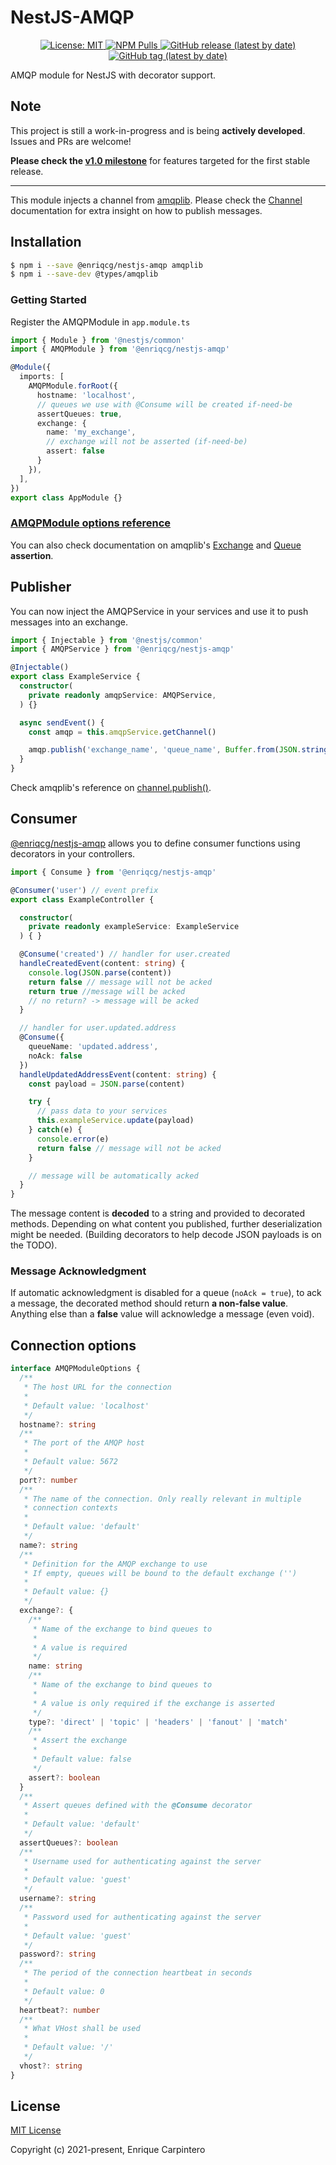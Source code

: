 # NestJS-AMQP

<p align="center">

  <a href="https://github.com/EnriqCG/nestjs-amqplib/LICENSE.md">
    <img alt="License: MIT" src="https://img.shields.io/badge/License-MIT-yellow.svg">
  </a>
  <a href="https://www.npmjs.com/package/@enriqcg/nestjs-amqp">
    <img alt="NPM Pulls" src="https://img.shields.io/npm/dm/@enriqcg/nestjs-amqp?label=NPM%20Pulls">
  </a>
  <a href="https://github.com/EnriqCG/nestjs-amqp/releases">
    <img alt="GitHub release (latest by date)" src="https://img.shields.io/github/v/release/enriqcg/nestjs-amqp">
  </a>

  <a href="https://github.com/EnriqCG/nestjs-amqp/tags">
    <img alt="GitHub tag (latest by date)" src="https://img.shields.io/github/v/tag/enriqcg/nestjs-amqp">
  </a>
</p>

AMQP module for NestJS with decorator support.

## Note

This project is still a work-in-progress and is being **actively developed**. Issues and PRs are welcome!

**Please check the [v1.0 milestone](https://github.com/EnriqCG/nestjs-amqp/milestone/1)** for features targeted for the first stable release.

***

This module injects a channel from [amqplib](https://github.com/squaremo/amqp.node). Please check the [Channel](https://www.squaremobius.net/amqp.node/channel_api.html) documentation for extra insight on how to publish messages.

## Installation

```bash
$ npm i --save @enriqcg/nestjs-amqp amqplib
$ npm i --save-dev @types/amqplib
```

### Getting Started

Register the AMQPModule in `app.module.ts`

```typescript
import { Module } from '@nestjs/common'
import { AMQPModule } from '@enriqcg/nestjs-amqp'

@Module({
  imports: [
    AMQPModule.forRoot({
      hostname: 'localhost',
      // queues we use with @Consume will be created if-need-be
      assertQueues: true,
      exchange: {
        name: 'my_exchange',
        // exchange will not be asserted (if-need-be)
        assert: false
      }
    }),
  ],
})
export class AppModule {}
```

### [AMQPModule options reference](#connection-options)

You can also check documentation on amqplib's [Exchange](https://www.squaremobius.net/amqp.node/channel_api.html#channel_assertExchange) and [Queue](https://www.squaremobius.net/amqp.node/channel_api.html#channel_assertQueue) **assertion**.

## Publisher

You can now inject the AMQPService in your services and use it to push messages into an exchange.

```typescript
import { Injectable } from '@nestjs/common'
import { AMQPService } from '@enriqcg/nestjs-amqp'

@Injectable()
export class ExampleService {
  constructor(
    private readonly amqpService: AMQPService,
  ) {}

  async sendEvent() {
    const amqp = this.amqpService.getChannel()

    amqp.publish('exchange_name', 'queue_name', Buffer.from(JSON.stringify({ test: true })))
  }
}
```

Check amqplib's reference on [channel.publish()](https://www.squaremobius.net/amqp.node/channel_api.html#channel_publish).

## Consumer

[@enriqcg/nestjs-amqp](https://github.com/EnriqCG/nestjs-amqp) allows you to define consumer functions using decorators in your controllers.

```typescript
import { Consume } from '@enriqcg/nestjs-amqp'

@Consumer('user') // event prefix
export class ExampleController {

  constructor(
    private readonly exampleService: ExampleService
  ) { }

  @Consume('created') // handler for user.created
  handleCreatedEvent(content: string) {
    console.log(JSON.parse(content))
    return false // message will not be acked
    return true //message will be acked
    // no return? -> message will be acked
  }

  // handler for user.updated.address
  @Consume({
    queueName: 'updated.address',
    noAck: false
  })
  handleUpdatedAddressEvent(content: string) {
    const payload = JSON.parse(content)

    try {
      // pass data to your services
      this.exampleService.update(payload) 
    } catch(e) {
      console.error(e)
      return false // message will not be acked
    }

    // message will be automatically acked
  }
}
```

The message content is **decoded** to a string and provided to decorated methods. Depending on what content you published, further deserialization might be needed. (Building decorators to help decode JSON payloads is on the TODO).

### Message Acknowledgment

If automatic acknowledgment is disabled for a queue (`noAck = true`), to ack a message, the decorated method should return **a non-false value**. Anything else than a **false** value will acknowledge a message (even void).

## Connection options

```typescript
interface AMQPModuleOptions {
  /**
   * The host URL for the connection
   * 
   * Default value: 'localhost'
   */
  hostname?: string
  /**
   * The port of the AMQP host
   * 
   * Default value: 5672
   */
  port?: number
  /**
   * The name of the connection. Only really relevant in multiple
   * connection contexts
   * 
   * Default value: 'default'
   */
  name?: string
  /**
   * Definition for the AMQP exchange to use
   * If empty, queues will be bound to the default exchange ('')
   * 
   * Default value: {}
   */
  exchange?: {
    /**
     * Name of the exchange to bind queues to
     * 
     * A value is required
     */
    name: string
    /**
     * Name of the exchange to bind queues to
     * 
     * A value is only required if the exchange is asserted
     */
    type?: 'direct' | 'topic' | 'headers' | 'fanout' | 'match'
    /**
     * Assert the exchange
     * 
     * Default value: false
     */
    assert?: boolean
  }
  /**
   * Assert queues defined with the @Consume decorator
   * 
   * Default value: 'default'
   */
  assertQueues?: boolean
  /**
   * Username used for authenticating against the server
   * 
   * Default value: 'guest'
   */
  username?: string
  /**
   * Password used for authenticating against the server
   * 
   * Default value: 'guest'
   */
  password?: string
  /**
   * The period of the connection heartbeat in seconds
   * 
   * Default value: 0
   */
  heartbeat?: number
  /**
   * What VHost shall be used
   * 
   * Default value: '/'
   */
  vhost?: string
}
```

## License

[MIT License](http://www.opensource.org/licenses/MIT)

Copyright (c) 2021-present, Enrique Carpintero

